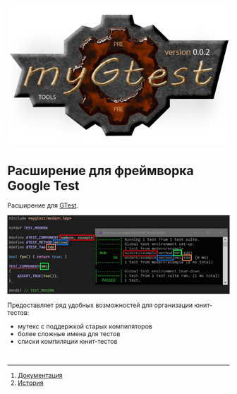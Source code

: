 [![logo](docs/logo.png)](docs/docs.md)  

[GTest]: https://github.com/google/googletest
[IMG]: docs/yed/screen.jpg
[D]: docs/docs.md

Расширение для фреймворка Google Test  
=====================================  
Расширение для [GTest].  

[![IMG]][D]  

Предоставляет ряд удобных возможностей для организации юнит-тестов:  
  - мутекс с поддержкой старых компиляторов  
  - более сложные имена для тестов  
  - списки компиляции юнит-тестов  
<br/>

--------------------------------------------------------------------------------

1) [Документация](docs/docs.md)  
2) [История](docs/history.md)  
